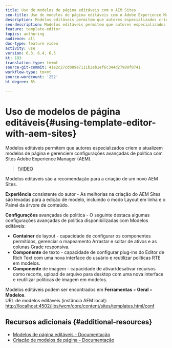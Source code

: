 ```yaml
---
title: Uso de modelos de página editáveis com o AEM Sites
seo-title: Uso de modelos de página editáveis com o Adobe Experience Manager Sites
description: Modelos editáveis permitem que autores especializados criem e atualizem modelos de página e gerenciem configurações avançadas de política com a AEM Sites.
seo-description: Modelos editáveis permitem que autores especializados criem e atualizem modelos de página e gerenciem configurações avançadas de política com a Adobe Experience Manager Sites.
feature: template-editor
topics: authoring
audience: all
doc-type: feature video
activity: use
version: 6.3, 6.4, 6.5
kt: 193
translation-type: tm+mt
source-git-commit: 41e2c27cd089e7111b2eb1ef6c344d27980f0741
workflow-type: tm+mt
source-wordcount: '252'
ht-degree: 8%

---
```



# Uso de modelos de página editáveis{#using-template-editor-with-aem-sites}

Modelos editáveis permitem que autores especializados criem e atualizem modelos de página e gerenciem configurações avançadas de política com Sites Adobe Experience Manager (AEM).

>[!VIDEO](https://video.tv.adobe.com/v/326784/?quality=12&learn=on)

Modelos editáveis são a recomendação para a criação de um novo AEM Sites.

**Experiência**  consistente do autor - As melhorias na criação do AEM Sites são levadas para a edição de modelo, incluindo o modo Layout em linha e o Painel da árvore de conteúdo.

**Configurações**  avançadas de política - O seguinte destaca algumas configurações avançadas de política disponibilizadas com Modelos editáveis:

* **Container**  de layout - capacidade de configurar os componentes permitidos, gerenciar o mapeamento Arrastar e soltar de ativos e as colunas Grade responsiva.
* **Componente**  de texto - capacidade de configurar plug-ins do Editor de Rich Text com uma nova interface do usuário e reutilizar políticas RTE em modelos.
* **Componente**  de imagem - capacidade de ativar/desativar recursos como recorte, upload de arquivo para desktop com uma nova interface e reutilizar políticas de imagem em modelos.

Modelos editáveis podem ser encontrados em **Ferramentas** `>` **Geral** `>` **Modelos**.\
URL de modelos editáveis (instância AEM local): [http://localhost:4502/libs/wcm/core/content/sites/templates.html/conf](http://localhost:4502/libs/wcm/core/content/sites/templates.html/conf)

## Recursos adicionais {#additional-resources}

* [Modelos de página editáveis - Documentação](https://docs.adobe.com/content/help/pt-BR/experience-manager-65/developing/platform/templates/page-templates-editable.translate.html)
* [Criação de modelos de página - Documentação](https://docs.adobe.com/content/help/en/experience-manager-65/authoring/siteandpage/templates.html)

